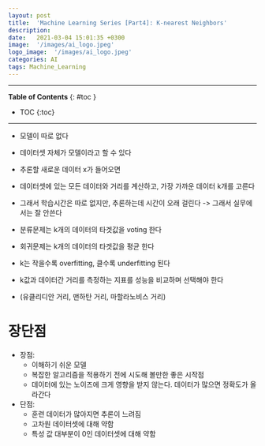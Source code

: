 ```yaml
---
layout: post
title:  'Machine Learning Series [Part4]: K-nearest Neighbors'
description: 
date:   2021-03-04 15:01:35 +0300
image:  '/images/ai_logo.jpeg'
logo_image:  '/images/ai_logo.jpeg'
categories: AI
tags: Machine_Learning
---
```

---

**Table of Contents**
{: #toc }
*  TOC
{:toc}

---

- 모델이 따로 없다
- 데이터셋 자체가 모델이라고 할 수 있다

- 추론할 새로운 데이터 x가 들어오면 
- 데이터셋에 있는 모든 데이터와 거리를 계산하고, 가장 가까운 데이터 k개를 고른다
- 그래서 학습시간은 따로 없지만, 추론하는데 시간이 오래 걸린다 -> 그래서 실무에서는 잘 안쓴다


- 분류문제는 k개의 데이터의 타겟값을  voting 한다
- 회귀문제는 k개의 데이터의 타겟값을  평균 한다

- k는 작을수록 overfitting, 클수록 underfitting 된다

- k값과 데이터간 거리를 측정하는 지표를 성능을 비교하며 선택해야 한다
- (유클리디안 거리, 맨하탄 거리, 마할라노비스 거리)

# 장단점

- 장점: 
  - 이해하기 쉬운 모델
  - 복잡한 알고리즘을 적용하기 전에 시도해 볼만한 좋은 시작점
  - 데이터에 있는 노이즈에 크게 영향을 받지 않는다. 데이터가 많으면 정확도가 올라간다
- 단점: 
  - 훈련 데이터가 많아지면 추론이 느려짐
  - 고차원 데이터셋에 대해 약함
  - 특성 값 대부분이 0인 데이터셋에 대해 약함